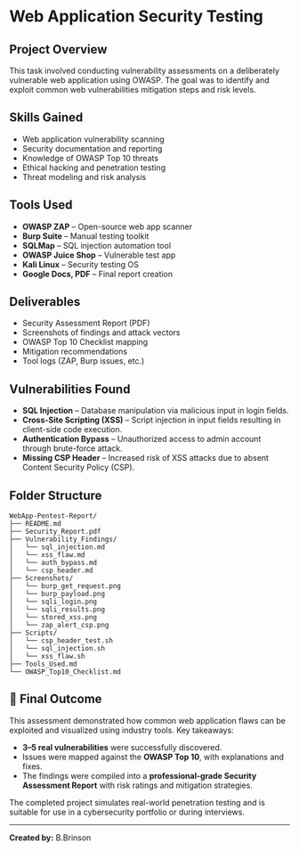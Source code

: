 # Web Application Security Testing

## Project Overview
This task involved conducting vulnerability assessments on a deliberately vulnerable web application using OWASP. The goal was to identify and exploit common web vulnerabilities mitigation steps and risk levels.

## Skills Gained
- Web application vulnerability scanning  
- Security documentation and reporting  
- Knowledge of OWASP Top 10 threats  
- Ethical hacking and penetration testing  
- Threat modeling and risk analysis  

##  Tools Used
- **OWASP ZAP** – Open-source web app scanner  
- **Burp Suite** – Manual testing toolkit  
- **SQLMap** – SQL injection automation tool  
- **OWASP Juice Shop** – Vulnerable test app  
- **Kali Linux** – Security testing OS  
- **Google Docs, PDF** – Final report creation  

## Deliverables
- Security Assessment Report (PDF)  
-  Screenshots of findings and attack vectors  
-  OWASP Top 10 Checklist mapping  
-  Mitigation recommendations  
-  Tool logs (ZAP, Burp issues, etc.)

## Vulnerabilities Found

- **SQL Injection** – Database manipulation via malicious input in login fields.
- **Cross-Site Scripting (XSS)** – Script injection in input fields resulting in client-side code execution.
- **Authentication Bypass** – Unauthorized access to admin account through brute-force attack.
- **Missing CSP Header** – Increased risk of XSS attacks due to absent Content Security Policy (CSP).

## Folder Structure
```
WebApp-Pentest-Report/
├── README.md
├── Security_Report.pdf
├── Vulnerability_Findings/
│   └── sql_injection.md
│   └── xss_flaw.md
│   └── auth_bypass.md
│   └── csp_header.md
├── Screenshots/
│   └── burp_get_request.png
│   └── burp_payload.png
│   └── sqli_login.png
│   └── sqli_results.png
│   └── stored_xss.png
│   └── zap_alert_csp.png
├── Scripts/ 
│   └── csp_header_test.sh 
│   └── sql_injection.sh
│   └── xss_flaw.sh
├── Tools_Used.md
└── OWASP_Top10_Checklist.md
```

## 🧾 Final Outcome

This assessment demonstrated how common web application flaws can be exploited and visualized using industry tools. Key takeaways:

- **3–5 real vulnerabilities** were successfully discovered.
- Issues were mapped against the **OWASP Top 10**, with explanations and fixes.
- The findings were compiled into a **professional-grade Security Assessment Report** with risk ratings and mitigation strategies.

The completed project simulates real-world penetration testing and is suitable for use in a cybersecurity portfolio or during interviews.

---

**Created by:** B.Brinson
